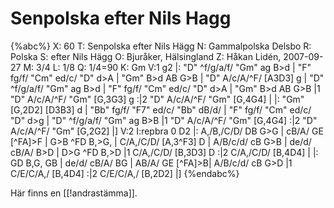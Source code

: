 # Senpolska efter Nils Hagg

{%abc%}
X: 60
T: Senpolska efter Nils Hägg
N: Gammalpolska Delsbo
R: Polska
S: efter Nils Hägg
O: Bjuråker, Hälsingland
Z: Håkan Lidén, 2007-09-27
M: 3/4
L: 1/8
Q: 1/4=90
K: Gm
V:1
g2 |: "D" ^f/g/a/f/ "Gm" ag B>d | "F" fg/f/ "Cm" ed/c/ "D" d>A | "Gm" B>d AB G>B | 
"D" A/c/A/^F/ [A3D3] g | "D" ^f/g/a/f/ "Gm" ag B>d | "F" fg/f/ "Cm" ed/c/ "D" d>A | 
"Gm" B>d AB G>B |1 "D" A/c/A/^F/ "Gm" [G,3G3] g :|2 "D" A/c/A/^F/ "Gm" [G,4G4] |
|: "Gm" [G,2D2] [D3B3] d | "Bb" fg/f/ "F7" ed/c/ "Bb" dB/d/ | "F" fg/f/ "Cm" ed/c/ "D" d>g | 
"D" ^f/g/a/f/ "Gm" ag B>B |1 "D" A/c/A/^F/ "Gm" [G,4G4] :|2 "D" A/c/A/^F/ "Gm" [G,2G2] |]
V:2
I:repbra 0
D2 |: A,/B,/C/D/ DB G>G | cB/A/ GE [^FA]>F | G>B ^FD B,>G, |
C/A,/C/D/ [A,3^F3] D | A/B/c/d/ cB G>B | de/d/ cB/A/ B>D |
D>G ^FD B,>D |1 C/A,/C/D/ [B,3D3] D :|2 C/A,/C/D/ [B,4D4] |
|: GD B,G, GB | de/d/ cB/A/ BG | AB/A/ GE [^FA]>B|
A/B/c/d/ cB G>D |1 C/E/C/A,/ [B,4D4] :|2 C/E/C/A,/ [B,2D2] |]
{%endabc%}

Här finns en [[!andrastämma]].
